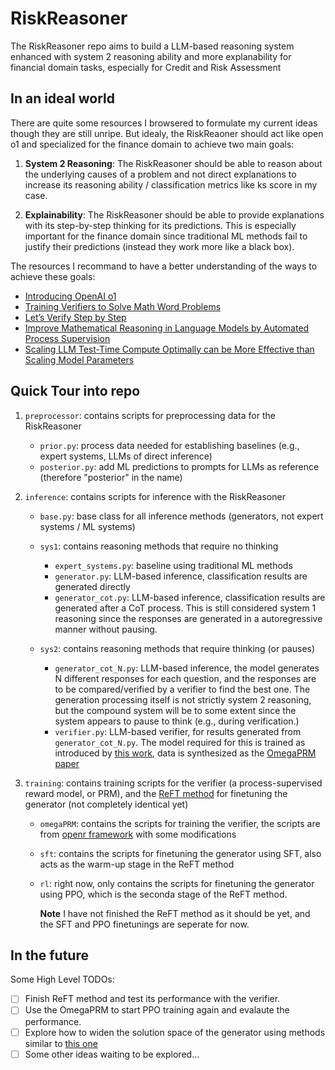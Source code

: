 # RiskReasoner

The RiskReasoner repo aims to build a LLM-based reasoning system enhanced with system 2 reasoning ability and more explanability for financial domain tasks, especially for Credit and Risk Assessment


## In an ideal world
There are quite some resources I browsered to formulate my current ideas though they are still unripe. But idealy, the RiskReaoner should act like open o1 and specialized for the finance domain to achieve two main goals:

1. **System 2 Reasoning**: The RiskReasoner should be able to reason about the underlying causes of a problem and not direct explanations to increase its reasoning ability / classification metrics like ks score in my case.

2. **Explainability**: The RiskReasoner should be able to provide explanations with its step-by-step thinking for its predictions. This is especially important for the finance domain since traditional ML methods fail to justify their predictions (instead they work more like a black box).

The resources I recommand to have a better understanding of the ways to achieve these goals:

 - [Introducing OpenAI o1](https://openai.com/o1/)
 - [Training Verifiers to Solve Math Word Problems](https://arxiv.org/pdf/2110.14168)
 - [Let’s Verify Step by Step](https://arxiv.org/pdf/2305.20050)
 - [Improve Mathematical Reasoning in Language Models by Automated Process Supervision](https://arxiv.org/pdf/2406.06592)
 - [Scaling LLM Test-Time Compute Optimally can be More Effective than Scaling Model Parameters](https://arxiv.org/pdf/2408.03314)


## Quick Tour into repo

1. ``preprocessor``: contains scripts for preprocessing data for the RiskReasoner

    - ``prior.py``: process data needed for establishing baselines (e.g., expert systems, LLMs of direct inference)
    - ``posterior.py``: add ML predictions to prompts for LLMs as reference (therefore "posterior" in the name)

2. ``inference``: contains scripts for inference with the RiskReasoner

    - ``base.py``: base class for all inference methods (generators, not expert systems / ML systems)

    - ``sys1``: contains reasoning methods that require no thinking
      - ``expert_systems.py``: baseline using traditional ML methods
      - ``generator.py``: LLM-based inference, classification results are generated directly
      - ``generator_cot.py``: LLM-based inference, classification results are generated after a CoT process. This is still considered system 1 reasoning since the responses are generated in a autoregressive manner without pausing.

    - ``sys2``: contains reasoning methods that require thinking (or pauses)
      - ``generator_cot_N.py``: LLM-based inference, the model generates N different responses for each question, and the responses are to be compared/verified by a verifier to find the best one. The generation processing itself is not strictly system 2 reasoning, but the compound system will be to some extent since the system appears to pause to think (e.g., during verification.)
      - ``verifier.py``: LLM-based verifier, for results generated from ``generator_cot_N.py``. The model required for this is trained as introduced by [this work](https://arxiv.org/pdf/2305.20050), data is synthesized as the [OmegaPRM paper](https://arxiv.org/pdf/2406.06592)

3. ``training``: contains training scripts for the verifier (a process-supervised reward model, or PRM), and the [ReFT method](https://arxiv.org/pdf/2401.08967) for finetuning the generator (not completely identical yet)

    - ``omegaPRM``: contains the scripts for training the verifier, the scripts are from [openr framework](https://github.com/openreasoner/openr/tree/main/data/omegaPRM_v2) with some modifications

    - ``sft``: contains the scripts for finetuning the generator using SFT, also acts as the warm-up stage in the ReFT method

    - ``rl``: right now, only contains the scripts for finetuning the generator using PPO, which is the seconda stage of the ReFT method.

      **Note** I have not finished the ReFT method as it should be yet, and the SFT and PPO finetunings are seperate for now.

## In the future

Some High Level TODOs:
 - [ ] Finish ReFT method and test its performance with the verifier.
 - [ ] Use the OmegaPRM to start PPO training again and evalaute the performance.
 - [ ] Explore how to widen the solution space of the generator using methods similar to [this one](https://arxiv.org/pdf/2309.17179)
 - [ ] Some other ideas waiting to be explored...